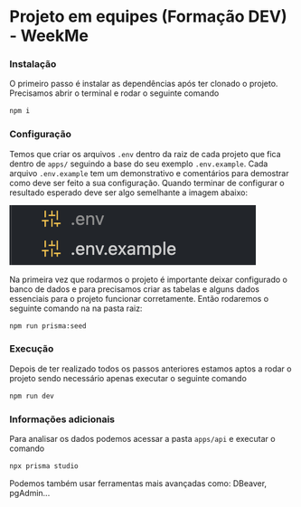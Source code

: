 # Projeto em equipes (Formação DEV) - WeekMe

### Instalação

O primeiro passo é instalar as dependências após ter clonado o projeto. Precisamos abrir o terminal e rodar o seguinte comando

```bash
npm i
```

### Configuração

Temos que criar os arquivos `.env` dentro da raiz de cada projeto que fica dentro de `apps/` seguindo a base do seu exemplo `.env.example`. Cada arquivo `.env.example` tem um demonstrativo e comentários para demostrar como deve ser feito a sua configuração. Quando terminar de configurar o resultado esperado deve ser algo semelhante a imagem abaixo:

![Exemplo de .env](assets/env.png)

Na primeira vez que rodarmos o projeto é importante deixar configurado o banco de dados e para precisamos criar as tabelas e alguns dados essenciais para o projeto funcionar corretamente. Então rodaremos o seguinte comando na na pasta raiz:

```bash
npm run prisma:seed
```

### Execução

Depois de ter realizado todos os passos anteriores estamos aptos a rodar o projeto sendo necessário apenas executar o seguinte comando

```bash
npm run dev
```

### Informações adicionais

Para analisar os dados podemos acessar a pasta `apps/api` e executar o comando

```bash
npx prisma studio
```

Podemos também usar ferramentas mais avançadas como: DBeaver, pgAdmin...

